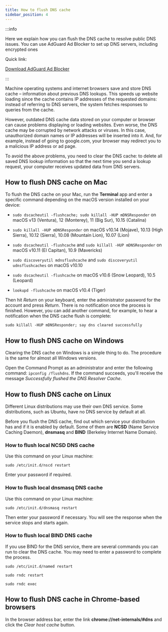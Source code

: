 ```yaml
---
title: How to flush DNS cache
sidebar_position: 4
---
```


:::info

Here we explain how you can flush the DNS cache to resolve public DNS issues. You can use AdGuard Ad Blocker to set up DNS servers, including encrypted ones

Quick link:

[Download AdGuard Ad Blocker](https://adguard.com/download.html?auto=true)

:::

Machine operating systems and internet browsers save and store DNS cache – information about previous DNS lookups. This speeds up website loading since the cache contains IP addresses of the requested domains: instead of referring to DNS servers, the system fetches responses to queries from the cache.

However, outdated DNS cache data stored on your computer or browser can cause problems displaying or loading websites. Even worse, the DNS cache may be corrupted by network attacks or viruses. In this case, unauthorized domain names or IP addresses will be inserted into it. And, for example, instead of going to google.com, your browser may redirect you to a malicious IP address or ad page.

To avoid the above problems, you need to clear the DNS cache: to delete all saved DNS lookup information so that the next time you send a lookup request, your computer receives updated data from DNS servers.

## How to flush DNS cache on Mac

To flush the DNS cache on your Mac, run the **Terminal** app and enter a specific command depending on the macOS version installed on your device:

* `sudo dscacheutil -flushcache; sudo killall -HUP mDNSResponder` on macOS v13 (Ventura), 12 (Monterey), 11 (Big Sur), 10.15 (Catalina)

* `sudo killall -HUP mDNSResponder` on macOS v10.14 (Mojave), 10.13 (High Sierra), 10.12 (Sierra), 10.08 (Mountain Lion), 10.07 (Lion)

* `sudo dscacheutil -flushcache` and `sudo killall -HUP mDNSResponder` on macOS v10.11 (El Capitan), 10.9 (Mavericks)

* `sudo discoveryutil mdnsflushcache` and `sudo discoveryutil udnsflushcaches` on macOS v10.10

* `sudo dscacheutil -flushcache` on macOS v10.6 (Snow Leopard), 10.5 (Leopard)

* `lookupd -flushcache` on macOS v10.4 (Tiger)

Then hit *Return* on your keyboard, enter the administrator password for the account and press *Return*. There is no notification once the process is finished. However, you can add another command, for example, to hear a notification when the DNS cache flush is complete:

`sudo killall -HUP mDNSResponder; say dns cleared successfully`

## How to flush DNS cache on Windows

Clearing the DNS cache on Windows is a simple thing to do. The procedure is the same for almost all Windows versions.

Open the Command Prompt as an administrator and enter the following command: `ipconfig /flushdns`. If the command succeeds, you'll receive the message *Successfully flushed the DNS Resolver Cache*.

## How to flush DNS cache on Linux

Different Linux distributions may use their own DNS service. Some distributions, such as Ubuntu, have no DNS service by default at all.

Before you flush the DNS cache, find out which service your distribution has and if it is enabled by default. Some of them are **NCSD** (Name Service Caching Daemon), **dnsmasq** and **BIND** (Berkeley Internet Name Domain).

### How to flush local NCSD DNS cache

Use this command on your Linux machine:

`sudo /etc/init.d/nscd restart`

Enter your password if required.

### How to flush local dnsmasq DNS сache

Use this command on your Linux machine:

`sudo /etc/init.d/dnsmasq restart`

Then enter your password if necessary. You will see the response when the service stops and starts again.

### How to flush local BIND DNS cache

If you use BIND for the DNS service, there are several commands you can run to clear the DNS cache. You may need to enter a password to complete the process.

`sudo /etc/init.d/named restart`

`sudo rndc restart`

`sudo rndc exec`

## How to flush DNS cache in Chrome-based browsers

In the browser address bar, enter the link **chrome://net-internals/#dns** and click the *Clear host cache* button.
